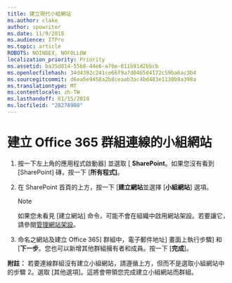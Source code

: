 ```yaml
---
title: 建立現代小組網站
ms.author: clake
author: spowriter
ms.date: 11/9/2018
ms.audience: ITPro
ms.topic: article
ROBOTS: NOINDEX, NOFOLLOW
localization_priority: Priority
ms.assetid: ba35d814-55b8-44e6-a70e-011b91d2bbcb
ms.openlocfilehash: 34d4392c241ce66f9a7d0465d4172c59ba6ac3b4
ms.sourcegitcommit: d6ea5e9458a2b8ceaab3ac4bd483e1130b9a398a
ms.translationtype: MT
ms.contentlocale: zh-TW
ms.lasthandoff: 01/15/2019
ms.locfileid: "28278908"
---
```

# <a name="create-an-office-365-group-connected-team-site"></a>建立 Office 365 群組連線的小組網站

1. 按一下左上角的應用程式啟動器] 並選取 [ **SharePoint**。如果您沒有看到 [SharePoint] 磚，按一下 [**所有程式]**。
    
2. 在 SharePoint 首頁的上方，按一下 [**建立網站**並選擇 [**小組網站**] 選項。 
    
    > [!NOTE]
    > 如果您未看見 [建立網站] 命令，可能不會在組織中啟用網站架設。若要讓它，請參閱[管理網站架設](https://go.microsoft.com/fwlink/?linkid=2009644)。 
  
3. 命名之網站及建立 Office 365] 群組中，電子郵件地址] 畫面上執行步驟] 和 [**下一步**。您也可以新增其他群組擁有者和成員。按一下 [**完成**]。
  
 **附註：** 若要連線群組沒有建立小組網站，請遵循上方，但而不是選取小組網站中的步驟 2。選取 [其他選項]。這將會帶領您完成建立小組網站而群組。 
    

